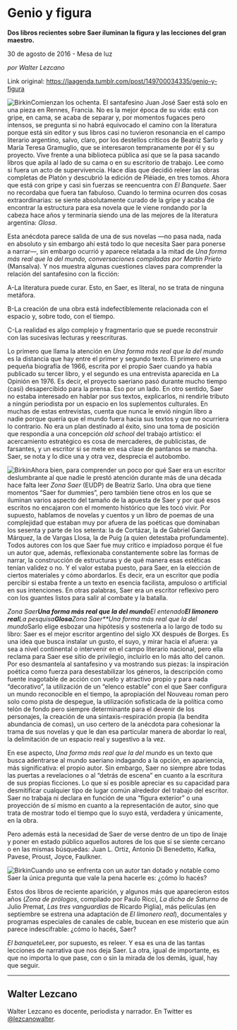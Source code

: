 # Genio y figura

**Dos libros recientes sobre Saer iluminan la figura y las lecciones del gran maestro.**

30 de agosto de 2016 - Mesa de luz

_por Walter Lezcano_

Link original: https://laagenda.tumblr.com/post/149700034335/genio-y-figura

![Birkin](https://64.media.tumblr.com/80802f98f6d671eb1ac51119c7d375b1/tumblr_inline_pjzvq1HzYk1t6q87u_500.jpg)Comienzan los ochenta. El santafesino Juan José Saer está solo en una pieza en Rennes, Francia. No es la mejor época de su vida: está con gripe, en cama, se acaba de separar y, por momentos fugaces pero intensos, se pregunta si no habrá equivocado el camino con la literatura porque está sin editor y sus libros casi no tuvieron resonancia en el campo literario argentino, salvo, claro, por los destellos críticos de Beatriz Sarlo y María Teresa Gramuglio, que se interesaron tempranamente por él y su proyecto. Vive frente a una biblioteca pública así que se la pasa sacando libros que apila al lado de su cama o en su escritorio de trabajo. Lee como si fuera un acto de supervivencia. Hace días que decidió releer las obras completas de Platón y descubrió la edición de Pléiade, en tres tomos. Ahora que está con gripe y casi sin fuerzas se reencuentra con *El Banquete*. Saer no recordaba que fuera tan fabuloso. Cuando lo termina ocurren dos cosas extraordinarias: se siente absolutamente curado de la gripe y acaba de encontrar la estructura para esa novela que le viene rondando por la cabeza hace años y terminaría siendo una de las mejores de la literatura argentina: *Glosa*.
 

Esta anécdota parece salida de una de sus novelas —no pasa nada, nada en absoluto y sin embargo ahí está todo lo que necesita Saer para ponerse a narrar—, sin embargo ocurrió y aparece relatada a la mitad de *Una forma más real que la del mundo, conversaciones compiladas por Martín Prieto* (Mansalva). Y nos muestra algunas cuestiones claves para comprender la relación del santafesino con la ficción:  

A-La literatura puede curar. Esto, en Saer, es literal, no se trata de ninguna metáfora.   

B-La creación de una obra está indefectiblemente relacionada con el espacio y, sobre todo, con el tiempo.  

C-La realidad es algo complejo y fragmentario que se puede reconstruir con las sucesivas lecturas y reescrituras.

Lo primero que llama la atención en *Una forma más real que la del mundo* es la distancia que hay entre el primer y segundo texto. El primero es una pequeña biografía de 1966, escrita por el propio Saer cuando ya había publicado su tercer libro, y el segundo es una entrevista aparecida en La Opinión en 1976. Es decir, el proyecto saeriano pasó durante mucho tiempo (casi) desapercibido para la prensa. Eso por un lado. En otro sentido, Saer no estaba interesado en hablar por sus textos, explicarlos, ni rendirle tributo a ningún periodista por un espacio en los suplementos culturales. En muchas de estas entrevistas, cuenta que nunca le envió ningún libro a nadie porque quería que el mundo fuera hacia sus textos y que no ocurriera lo contrario. No era un plan destinado al éxito, sino una toma de posición que respondía a una concepción *old school* del trabajo artístico: el acercamiento estratégico es cosa de mercaderes, de publicistas, de farsantes, y un escritor si se mete en esa clase de pantanos se mancha. Saer, se nota y lo dice una y otra vez, desprecia el autobombo. 


![Birkin](https://64.media.tumblr.com/2664f524ff425c91579b65938ad1a099/tumblr_inline_pjzvq299bL1t6q87u_250.png)Ahora bien, para comprender un poco por qué Saer era un escritor deslumbrante al que nadie le prestó atención durante más de una década hace falta leer *Zona Saer* (EUDP) de Beatriz Sarlo. Una obra que tiene momentos “Saer for dummies”, pero también tiene otros en los que se iluminan varios aspecto del tamaño de la apuesta de Saer y por qué esos escritos no encajaron con el momento histórico que les tocó vivir. Por supuesto, hablamos de novelas y cuentos y un libro de poemas de una complejidad que estaban muy por afuera de las poéticas que dominaban los sesenta y parte de los setenta: la de Cortázar, la de Gabriel García Márquez, la de Vargas Llosa, la de Puig (a quien detestaba profundamente). Todos autores con los que Saer fue muy crítico e impiadoso porque él fue un autor que, además, reflexionaba constantemente sobre las formas de narrar, la construcción de estructuras y de qué manera esas estéticas tenían validez o no. Y el valor estaba puesto, para Saer, en la elección de ciertos materiales y cómo abordarlos. Es decir, era un escritor que podía percibir si estaba frente a un texto en esencia facilista, ampuloso o artificial en sus intenciones. En otras palabras, Saer era un escritor reflexivo pero con los guantes listos para salir al combate y la batalla. 


*Zona Saer**Una forma más real que la del mundo**El entenado**El limonero real**La pesquisa**Glosa**Zona Saer**Una forma más real que la del mundo*Sarlo elige esbozar una hipótesis y sostenerla a lo largo de todo su libro: Saer es el mejor escritor argentino del siglo XX después de Borges. Es una idea que busca instalar un gusto, el suyo, y mirar hacia el afuera: ya sea a nivel continental o intervenir en el campo literario nacional, pero ella reclama para Saer ese sitio de privilegio, incluirlo en lo más alto del canon. Por eso desmantela al santafesino y va mostrando sus piezas: la inspiración poética como fuerza para desestabilizar los géneros, la descripción como fuente inagotable de acción con vuelo y atractivo propio y para nada “decorativo”, la utilización de un “elenco estable” con el que Saer configura un mundo reconocible en el tiempo, la apropiación del Nouveau roman pero solo como pista de despegue, la utilización sofisticada de la política como telón de fondo pero siempre determinante para el devenir de los personajes, la creación de una sintaxis-respiración propia (la bendita abundancia de comas), un uso certero de la anécdota para cohesionar la trama de sus novelas y que le dan esa particular manera de abordar lo real, la delimitación de un espacio real y sugestivo a la vez. 


En ese aspecto, *Una forma más real que la del mundo* es un texto que busca adentrarse al mundo saeriano indagando a la opción, en apariencia, más significativa: el propio autor. Sin embargo, Saer no siempre abre todas las puertas a revelaciones o al “detrás de escena” en cuanto a la escritura de sus propias ficciones. Lo que sí es posible apreciar es su capacidad para desmitificar cualquier tipo de lugar común alrededor del trabajo del escritor. Saer no trabaja ni declara en función de una “figura exterior” o una proyección de sí mismo en cuanto a la representación de autor, sino que trata de mostrar todo el tiempo que lo suyo está, verdadera y únicamente, en la obra. 


Pero además está la necesidad de Saer de verse dentro de un tipo de linaje y poner en estado público aquellos autores de los que sí se siente cercano o en las mismas búsquedas: Juan L. Ortiz, Antonio Di Benedetto, Kafka, Pavese, Proust, Joyce, Faulkner. 


![Birkin](https://64.media.tumblr.com/0c9a83fa56adc7e05e901c33a0926423/tumblr_inline_pjzvq2nPj71t6q87u_250.jpg)Cuando uno se enfrenta con un autor tan dotado y notable como Saer la única pregunta que vale la pena hacerle es: ¿cómo lo hacés? 


Estos dos libros de reciente aparición, y algunos más que aparecieron estos años (*Zona de prólogos*, compilado por Paulo Ricci, *La dicha de Saturno* de Julio Premat, *Las tres vanguardias* de Ricardo Piglia), más películas (en septiembre se estrena una adaptación de *El limonero real*), documentales y programas especiales de canales de cable, bucean en ese misterio que aún parece indescifrable: ¿cómo lo hacés, Saer? 


*El banquete*Leer, por supuesto, es releer. Y esa es una de las tantas lecciones de narrativa que nos deja Saer. La otra, igual de importante, es que no importa lo que pase, con o sin la mirada de los demás, igual, hay que seguir. 




---

 Walter Lezcano
---------------

 Walter Lezcano es docente, periodista y narrador. En Twitter es [@lezcanowalter](https://twitter.com/lezcanowalter). 

